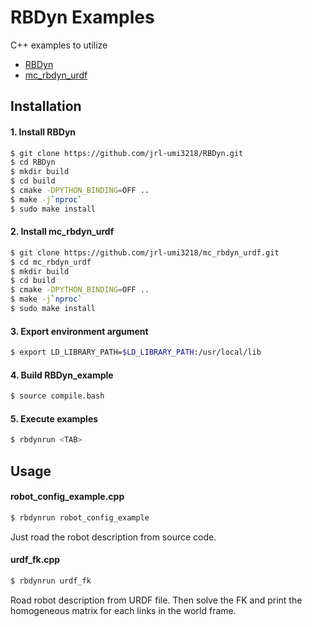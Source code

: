 # RBDyn Examples
C++ examples to utilize

- [RBDyn](https://github.com/jrl-umi3218/RBDyn.git)
- [mc_rbdyn_urdf](https://github.com/jrl-umi3218/mc_rbdyn_urdf.git)

## Installation 
#### 1. Install RBDyn
```bash
$ git clone https://github.com/jrl-umi3218/RBDyn.git
$ cd RBDyn
$ mkdir build
$ cd build
$ cmake -DPYTHON_BINDING=OFF ..
$ make -j`nproc`
$ sudo make install
```

#### 2. Install mc_rbdyn_urdf
```bash
$ git clone https://github.com/jrl-umi3218/mc_rbdyn_urdf.git
$ cd mc_rbdyn_urdf
$ mkdir build
$ cd build
$ cmake -DPYTHON_BINDING=OFF ..
$ make -j`nproc`
$ sudo make install
```

#### 3. Export environment argument
```bash
$ export LD_LIBRARY_PATH=$LD_LIBRARY_PATH:/usr/local/lib
```

#### 4. Build RBDyn_example
```bash
$ source compile.bash
```

#### 5. Execute examples
```bash
$ rbdynrun <TAB>
```

## Usage
#### robot_config_example.cpp
```bash
$ rbdynrun robot_config_example
```
Just road the robot description from source code.

#### urdf_fk.cpp
```bash
$ rbdynrun urdf_fk
```
Road robot description from URDF file.
Then solve the FK and print the homogeneous matrix for each links in the world frame.
